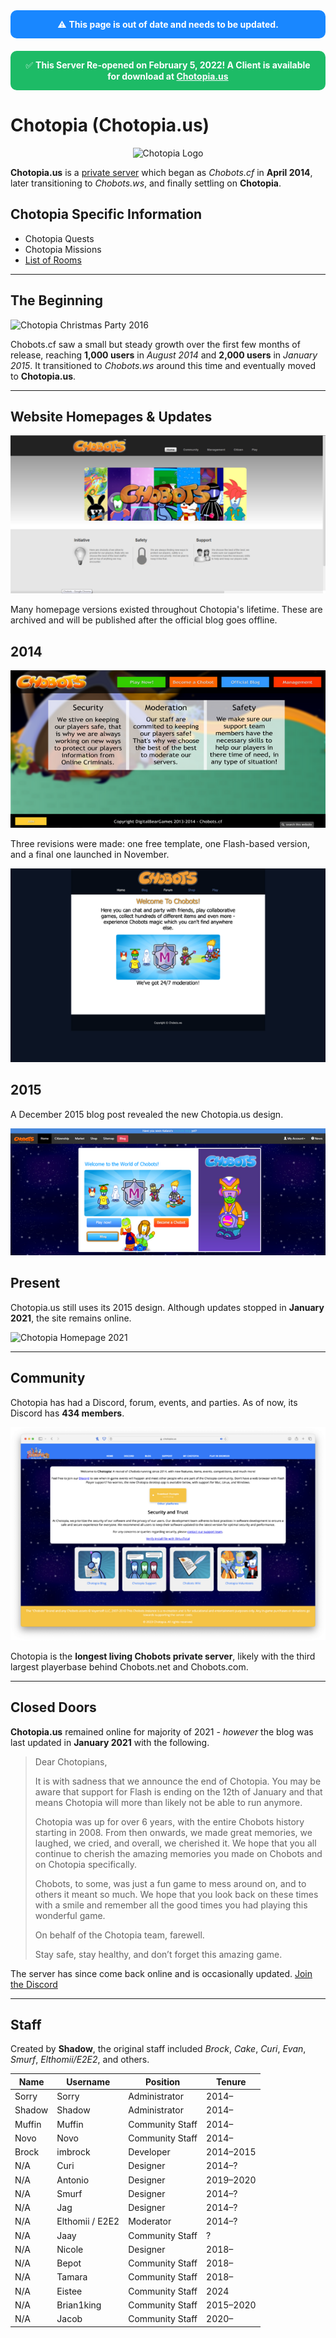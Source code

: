 <div style="background: rgba(0, 123, 255, 0.9); color: white; padding: 1em; border-radius: 10px; text-align: center; margin-bottom: 20px;">
  ⚠️ <strong>This page is out of date and needs to be updated.</strong>
</div>

<div style="background: rgba(5, 180, 86, 0.9); color: white; padding: 1em; border-radius: 10px; text-align: center; margin-bottom: 20px;">
  ✅ <strong>This Server Re-opened on February 5, 2022! A Client is available for download at 
  <a href="https://www.chotopia.us/" style="color: #f8f9fa; text-decoration: underline;">Chotopia.us</a></strong>
</div>

# Chotopia (Chotopia.us)

<p align="center">
  <img src="../chotopia/Chotopia_Logo.png" alt="Chotopia Logo" style="max-width: 300px;">
</p>

**Chotopia.us** is a [private server](../privateservers/getting-started.md) which began as *Chobots.cf* in **April 2014**, later transitioning to *Chobots.ws*, and finally settling on **Chotopia**.

## Chotopia Specific Information

- Chotopia Quests
- Chotopia Missions
- [List of Rooms](https://chobots.miraheze.org/wiki/Chobots_Locations#Chotopia.us_Rooms)

---

## The Beginning

![Chotopia Christmas Party 2016](chotopia/ChotopiaParty-Dec2016.png)

Chobots.cf saw a small but steady growth over the first few months of release, reaching **1,000 users** in *August 2014* and **2,000 users** in *January 2015*. It transitioned to *Chobots.ws* around this time and eventually moved to **Chotopia.us**.

---

## Website Homepages & Updates

![Chobots.cf Initial Homepage](chotopia/Chobotscfapril2014.png)

Many homepage versions existed throughout Chotopia's lifetime. These are archived and will be published after the official blog goes offline.

## 2014

![Flash Home Page](chotopia/Chobotscfflash.png)

Three revisions were made: one free template, one Flash-based version, and a final one launched in November.

![Homepage November 2014](chotopia/Chobotswsnovember2014.png)

## 2015

A December 2015 blog post revealed the new Chotopia.us design.

![Chotopia Homepage 2015](chotopia/Chotopia2015.png)

## Present

Chotopia.us still uses its 2015 design. Although updates stopped in **January 2021**, the site remains online.

![Chotopia Homepage 2021](chotopia/Chotopia2021.png)

---

## Community

Chotopia has had a Discord, forum, events, and parties. As of now, its Discord has **434 members**.

![Chotopia Homepage 2024](chotopia/Chotopia2024.png)

Chotopia is the **longest living Chobots private server**, likely with the third largest playerbase behind Chobots.net and Chobots.com.

---

## Closed Doors

**Chotopia.us** remained online for majority of 2021 - *however* the blog was last updated in **January 2021** with the following.

> Dear Chotopians,
> 
> It is with sadness that we announce the end of Chotopia. You may be aware that support for Flash is ending on the 12th of January and that means Chotopia will more than likely not be able to run anymore. 
> 
> Chotopia was up for over 6 years, with the entire Chobots history starting in 2008. From then onwards, we made great memories, we laughed, we cried, and overall, we cherished it. We hope that you all continue to cherish the amazing memories you made on Chobots and on Chotopia specifically.
> 
> Chobots, to some, was just a fun game to mess around on, and to others it meant so much. We hope that you look back on these times with a smile and remember all the good times you had playing this wonderful game.
> 
> On behalf of the Chotopia team, farewell. 
> 
> Stay safe, stay healthy, and don’t forget this amazing game.

The server has since come back online and is occasionally updated. [Join the Discord](https://discord.com/invite/fCSyaa2)

---

## Staff

Created by **Shadow**, the original staff included *Brock*, *Cake*, *Curi*, *Evan*, *Smurf*, *Elthomii/E2E2*, and others.

| Name | Username | Position | Tenure |
|------|----------|----------|--------|
| Sorry | Sorry | Administrator | 2014– |
| Shadow | Shadow | Administrator | 2014– |
| Muffin | Muffin | Community Staff | 2014– |
| Novo | Novo | Community Staff | 2014– |
| Brock | imbrock | Developer | 2014–2015 |
| N/A | Curi | Designer | 2014–? |
| N/A | Antonio | Designer | 2019–2020 |
| N/A | Smurf | Designer | 2014–? |
| N/A | Jag | Designer | 2014–? |
| N/A | Elthomii / E2E2 | Moderator | 2014–? |
| N/A | Jaay | Community Staff | ? |
| N/A | Nicole | Designer | 2018– |
| N/A | Bepot | Community Staff | 2018– |
| N/A | Tamara | Community Staff | 2018– |
| N/A | Eistee | Community Staff | 2024 |
| N/A | Brian1king | Community Staff | 2015–2020 |
| N/A | Jacob | Community Staff | 2020– |

